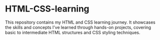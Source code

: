 # HTML-CSS-learning
This repository contains my HTML and CSS learning journey. It showcases the skills and concepts I've learned through hands-on projects, covering basic to intermediate HTML structures and CSS styling techniques.
